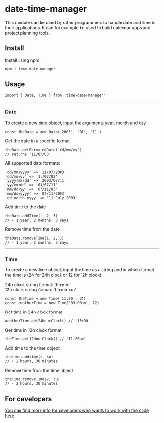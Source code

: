 # date-time-manager

This module can be used by other programmers to handle date and time in their applications. It can for example be used to build calendar apps and project planning tools.

## Install
Install using npm:
```
npm i time-date-manager
```

## Usage
```
import { Date, Time } from 'time-date-manager'
```
--------
### Date

To create a new date object, input the arguments year, month and day
```
const theDate = new Date('2003', '07', '11')
```
Get the date in a specific format
```
theDate.getFormatedDate('dd/mm/yy')
// returns '11/07/03'
```
All supported date formats:
```
'dd/mm/yyyy' => '11/07/2003'
'dd/mm/yy' => '11/07/03'
'yyyy/mm/dd' => '2003/07/11'
'yy/mm/dd' => '03/07/11'
'mm/dd/yy' => '07/11/03'
'mm/dd/yyyy' => '07/11/2003'
'dd month yyyy' => '11 July 2003'
```
Add time to the date
```
theDate.addTime(1, 2, 3)
// + 1 year, 2 months, 3 days
```
Remove time from the date
```
theDate.removeTime(1, 2, 3)
// - 1 year, 2 months, 3 days
```
--------
### Time
To create a new time object, input the time as a string and in which format the time is (24 for 24h clock or 12 for 12h clock)  

24h clock string format: 'hh:mm'  
12h clock string format: 'hh:mmxm'
```
const theTime = new Time('11:20', 24)
const anotherTime = new Time('03:00pm', 12)
```
Get time in 24h clock format
```
anotherTime.get24HourClock() // '15:00'
```
Get time in 12h clock format
```
theTime.get12HourClock() // '11:20am'
```
Add time to the time object
```
theTime.addTime(2, 30)
// + 2 hours, 30 minutes
```
Remove time from the time object
```
theTime.removeTime(2, 30)
// - 2 hours, 30 minutes
```

## For developers
[You can find more info for developers who wants to work with the code here](developer.md)
